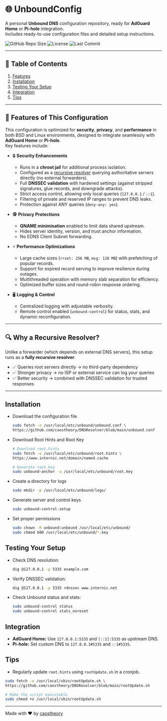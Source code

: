 # 🌐 UnboundConfig

A personal **Unbound DNS** configuration repository, ready for **AdGuard Home** or **Pi-hole** integration.  
Includes ready-to-use configuration files and detailed setup instructions.

![GitHub Repo Size](https://img.shields.io/github/repo-size/caostheory/DNSResolver?style=flat-square) ![License](https://img.shields.io/github/license/caostheory/DNSResolver?style=flat-square) ![Last Commit](https://img.shields.io/github/last-commit/caostheory/DNSResolver?style=flat-square)

---

## 📑 Table of Contents

1. [Features](#features)    
2. [Installation](#installation)    
3. [Testing Your Setup](#testing-your-setup)
4. [Integration](#integration)  
5. [Tips](#tips)  

---

## 🚀 Features of This Configuration <a name="features"></a>

This configuration is optimized for **security**, **privacy**, and **performance** in both BSD and Linux environments, designed to integrate seamlessly with **AdGuard Home** or **Pi-hole**.  
Key features include:

- 🔒 **Security Enhancements**  
  - Runs in a **chroot jail** for additional process isolation.  
  - Configured as a [recursive resolver](#why-a-recursive-resolver) querying authoritative servers directly (no external forwarders).  
  - Full **DNSSEC validation** with hardened settings (against stripped signatures, glue records, and downgrade attacks).  
  - Strict access control, allowing only local queries (`127.0.0.1` / `::1`).  
  - Filtering of private and reserved IP ranges to prevent DNS leaks.  
  - Protection against ANY queries (`deny-any: yes`).  

- 🕵️ **Privacy Protections**  
  - **QNAME minimisation** enabled to limit data shared upstream.  
  - Hides server identity, version, and trust anchor information.  
  - No EDNS Client Subnet forwarding.  

- ⚡ **Performance Optimizations**  
  - Large cache sizes (`rrset: 256 MB`, `msg: 128 MB`) with prefetching of popular records.  
  - Support for expired record serving to improve resilience during outages.  
  - Multithreaded operation with memory slab separation for efficiency.  
  - Optimized buffer sizes and round-robin response ordering.  

- 🖥️ **Logging & Control**  
  - Centralized logging with adjustable verbosity.  
  - Remote control enabled (`unbound-control`) for status, stats, and dynamic reconfiguration.  

---

## 🔍 Why a Recursive Resolver? <a name="why-a-recursive-resolver"></a>

Unlike a forwarder (which depends on external DNS servers), this setup runs as a **fully recursive resolver**:

- ✅ Queries root servers directly → no third-party dependency  
- ✅ Stronger privacy → no ISP or external service can log your queries  
- ✅ Better security → combined with DNSSEC validation for trusted responses  

---

## Installation <a name="installation"></a>

   * Download the configuration file

     ```bash
     sudo fetch -o /usr/local/etc/unbound/unbound.conf \
     https://github.com/caostheory/DNSResolver/blob/main/unbound.conf
     ```

   * Download Root Hints and Root Key

     ```bash
     # Download root.hints
     sudo fetch -o /usr/local/etc/unbound/root.hints \
     https://www.internic.net/domain/named.cache

     # Generate root.key
     sudo unbound-anchor -a /usr/local/etc/unbound/root.key
     ```

   * Create a directory for logs

     ```bash
     sudo mkdir -p /usr/local/etc/unbound/logs/
     ```

   * Generate server and control keys

     ```bash
     sudo unbound-control-setup
     ```

   * Set proper permissions

     ```bash
     sudo chown -R unbound:unbound /usr/local/etc/unbound/
     sudo chmod 600 /usr/local/etc/unbound/*.key
     ```

## Testing Your Setup <a name="testing-your-setup"></a>

   * Check DNS resolution:
   
     ```bash
     dig @127.0.0.1 -p 5335 example.com
     ```

   * Verify DNSSEC validation:
   
     ```bash
     dig @127.0.0.1 -p 5335 +dnssec www.internic.net
     ```

   * Check Unbound status and stats:
   
     ```bash
     sudo unbound-control status
     sudo unbound-control stats_noreset
     ```

## Integration <a name="integration"></a>

   * **AdGuard Home:** Use `127.0.0.1:5335` and `[::1]:5335` as upstream DNS.  
   * **Pi-hole:** Set custom DNS to `127.0.0.1#5335` and `::1#5335`.

## Tips <a name="tips"></a>

   * Regularly update `root.hints` using `rootUpdate.sh` in a cronjob.
   ```bash
   sudo fetch -o /usr/local/sbin/rootUpdate.sh \
   https://github.com/caostheory/DNSResolver/blob/main/rootUpdate.sh

   # Make the script executable
   sudo chmod +x /usr/local/sbin/rootUpdate.sh
   ```
---

Made with ❤️ by [caostheory](https://github.com/caostheory)
